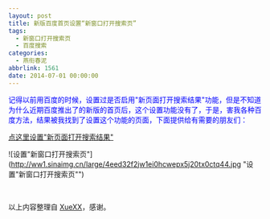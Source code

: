 ```yaml
---
layout: post
title: 新版百度首页设置“新窗口打开搜索页”
tags:
  - 新窗口打开搜索页
  - 百度搜索
categories:
  - 燕衔春泥
abbrlink: 1561
date: 2014-07-01 00:00:00
---
```


<!-- build time:Sat Jun 23 2018 12:05:16 GMT+0800 (中国标准时间) -->

<span style="color:#00f">记得以前用百度的时候，设置过是否启用"新页面打开搜索结果"功能，但是不知道为什么近期百度推出了的新版的首页后，这个设置功能没有了，于是，害我各种百度方法，结果被我找到了设置这个功能的页面，下面提供给有需要的朋友们：</span>

[点这里设置"新页面打开搜索结果"](http://www.baidu.com/home/page/show/setting#mod)

![设置"新窗口打开搜索页"](http://ww1.sinaimg.cn/large/4eed32f2jw1ei0hcwepx5j20tx0ctq44.jpg "设置"新窗口打开搜索页"")

&nbsp;

以上内容整理自 [XueXX](http://www.xuexx.com/archives/2656)，感谢。
<!-- rebuild by neat -->